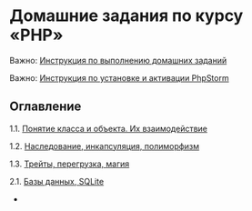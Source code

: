 # Домашние задания по курсу «PHP»

Важно: [Инструкция по выполнению домашних заданий](homework.md)

Важно: [Инструкция по установке и активации PhpStorm](phpstorm-installation.md)

## Оглавление

1.1. [Понятие класса и объекта. Их взаимодействие](./hw-1/)

1.2. [Наследование, инкапсуляция, полиморфизм](./hw-2/)

1.3. [Трейты, перегрузка, магия](./hw-3/)

2.1. [Базы данных, SQLite](./hw-4/)

<!--
2.2. [Тестирование](/005-testing) -->

-
